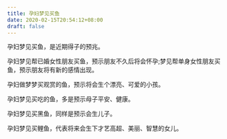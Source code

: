 ```yaml
---
title: 孕妇梦见买鱼
date: 2020-02-15T20:54:12+08:00
draft: false
---
```


孕妇梦见买鱼，是近期得子的预兆。


孕妇梦见帮已婚女性朋友买鱼，预示朋友不久后将会怀孕;梦见帮单身女性朋友买鱼，预示朋友将有新的感情出现。


孕妇做梦梦买观赏的鱼，预示将会生个漂亮、可爱的小孩。


孕妇梦见买吃的鱼，多是预示母子平安、健康。


孕妇梦见买黑鱼，同样是预示会生儿子。


孕妇梦见买鲤鱼，代表将来会生下才艺高超、美丽、智慧的女儿。

